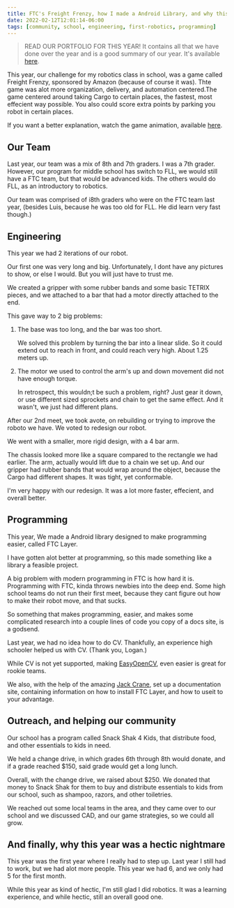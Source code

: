 ```yaml
---
title: FTC's Freight Frenzy, how I made a Android Library, and why this year was hectic.
date: 2022-02-12T12:01:14-06:00
tags: [community, school, engineering, first-robotics, programming]
---
```


> READ OUR PORTFOLIO FOR THIS YEAR! It  contains all that we have done over the year and is a good summary of our year. It's available [here](../../archive/extracurricular/first-tech-challenge/2022/portfolio.pdf).




This year, our challenge for my robotics class in school, was a game called Freight Frenzy, sponsored by Amazon (because of course it was). Thte game was alot more organization, delivery, and automation centered.The game centered around taking Cargo to certain places, the fastest, most effecient way possible. You also could score extra points by parking you robot in certain places. 

If you want a better explanation, watch the game animation, available [here](https://www.google.com/url?sa=t&rct=j&q=&esrc=s&source=web&cd=&cad=rja&uact=8&ved=2ahUKEwjnqf2F4vr1AhXhk2oFHXHECLgQwqsBegQIBRAB&url=https%3A%2F%2Fwww.youtube.com%2Fwatch%3Fv%3DVLGtaCiSznk&usg=AOvVaw2KoBH2jPEg0zcVXHJqXCbd).


## Our Team

Last year, our team was a mix of 8th and 7th graders. I was a 7th grader. However, our program for middle school has switch to FLL, we would still have a FTC team, but that would be advanced kids. The others would do FLL, as an introductory to robotics.

Our team was comprised of i8th graders who were on the FTC team last year, (besides Luis, because he was too old for FLL. He did learn very fast though.) 

## Engineering

This year we had 2 iterations of our robot. 

Our first one was very long and big. Unfortunately, I dont have any pictures to show, or else I would. But you will just have to trust me.

We created a gripper with some rubber bands and some basic TETRIX pieces, and we attached to a bar that had a motor directly attached to the end.

This gave way to 2 big problems:

1. The base was too long, and   the bar was too short.

    We solved this problem by turning the bar into a linear slide. So it could extend out to reach in front, and could reach very high. About 1.25 meters up.


2. The motor we used to control the arm's up and down movement did not have enough torque.

    In retrospect, this wouldn;t be such a problem, right? Just gear it down, or use different sized sprockets and chain to get the same effect. And it wasn't, we just had different plans.


After our 2nd meet, we took avote, on rebuilding or trying to improve the roboto we have. We voted to redesign our robot.

We went with a smaller, more rigid design, with a 4 bar arm.

The chassis looked more like a square compared to the rectangle we had earlier. The arm, actually would lift due to a chain we set up.  And our gripper had rubber bands that would wrap around the object, because the Cargo had different shapes. It was tight, yet conformable. 

I'm very happy with our redesign. It was a lot more faster, effecient, and overall better.


## Programming

This year, We made a Android library designed to make programming easier, called FTC Layer.

I have gotten alot better at programming, so this made something like a library a feasible project. 


A big problem with modern programming in FTC is how hard it is. Programming with FTC, kinda throws newbies into the deep end. Some high school teams do not run their first meet, because they cant figure out how to make their robot move, and that sucks.


So something that makes programming, easier, and makes some complicated research into a couple lines of code you copy of a docs site, is a godsend.

Last year, we had no idea how to do CV. Thankfully, an experience high schooler helped us with CV. (Thank you, Logan.)

While CV is not yet supported, making [EasyOpenCV](https://github.com/OpenFTC/EasyOpenCV), even easier is great for rookie teams.

We also, with the help of the amazing [Jack Crane](https://jackcrane.rocks/), set up a documentation site, containing information on how to install FTC Layer, and how to useit to your advantage. 

## Outreach, and helping our community

Our school has a program called Snack Shak 4 Kids, that distribute food, and other essentials to kids in need.

We held a change drive, in which grades 6th through 8th would donate, and if a grade reached $150, said grade would get a long lunch. 

Overall, with the change drive, we raised about $250. We donated that money to Snack Shak for them to buy and distribute essentials to kids from our school, such as shampoo, razors, and other toiletries.

We reached out some local teams in the area, and they came over to our school and we discussed CAD, and our game strategies, so we could all grow.

## And finally, why this year was a hectic nightmare

This year was the first year where I really had to step up. Last year I still had to work, but we had alot more people. This year we had 6, and we only had 5 for the first month.

While this year as kind of hectic, I'm still glad I did robotics. It was a learning experience, and while hectic, still an overall good one.